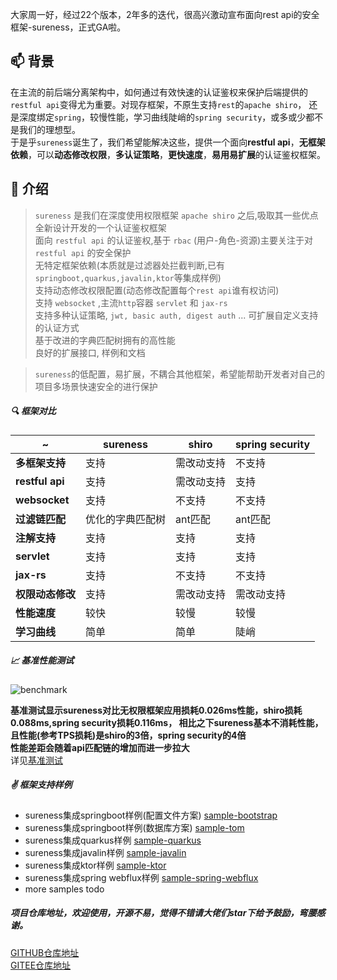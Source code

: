 大家周一好，经过22个版本，2年多的迭代，很高兴激动宣布面向rest api的安全框架-sureness，正式GA啦。

## 📫 背景         

在主流的前后端分离架构中，如何通过有效快速的认证鉴权来保护后端提供的`restful api`变得尤为重要。对现存框架，不原生支持`rest`的`apache shiro`，
还是深度绑定`spring`，较慢性能，学习曲线陡峭的`spring security`，或多或少都不是我们的理想型。   
于是乎`sureness`诞生了，我们希望能解决这些，提供一个面向**restful api**，**无框架依赖**，可以**动态修改权限**，**多认证策略**，**更快速度**，**易用易扩展**的认证鉴权框架。      

## 🎡 介绍

> `sureness` 是我们在深度使用权限框架 `apache shiro` 之后,吸取其一些优点全新设计开发的一个认证鉴权框架  
> 面向 `restful api` 的认证鉴权,基于 `rbac` (用户-角色-资源)主要关注于对 `restful api` 的安全保护  
> 无特定框架依赖(本质就是过滤器处拦截判断,已有`springboot,quarkus,javalin,ktor`等集成样例)  
> 支持动态修改权限配置(动态修改配置每个`rest api`谁有权访问)    
> 支持 `websocket` ,主流`http`容器  `servlet` 和 `jax-rs`  
> 支持多种认证策略, `jwt, basic auth, digest auth` ... 可扩展自定义支持的认证方式   
> 基于改进的字典匹配树拥有的高性能    
> 良好的扩展接口, 样例和文档  

>`sureness`的低配置，易扩展，不耦合其他框架，希望能帮助开发者对自己的项目多场景快速安全的进行保护   

##### 🔍 框架对比     

| ~                | sureness         | shiro      | spring security |
| ---------------- | ---------------- | ---------- | --------------- |
| **多框架支持**   | 支持             | 需改动支持 | 不支持          |
| **restful api**  | 支持             | 需改动支持 | 支持            |
| **websocket**    | 支持             | 不支持     | 不支持          |
| **过滤链匹配**   | 优化的字典匹配树 | ant匹配    | ant匹配         |
| **注解支持**     | 支持             | 支持       | 支持            |
| **servlet**      | 支持             | 支持       | 支持            |
| **jax-rs**       | 支持             | 不支持     | 不支持          |
| **权限动态修改** | 支持             | 需改动支持 | 需改动支持      |
| **性能速度**     | 较快             | 较慢       | 较慢            |
| **学习曲线**     | 简单             | 简单       | 陡峭            |

##### 📈 基准性能测试  

![benchmark](https://gitee.com/tomsun28/sureness/raw/master/docs/_images/benchmark_cn.png)    

**基准测试显示sureness对比无权限框架应用损耗0.026ms性能，shiro损耗0.088ms,spring security损耗0.116ms，
相比之下sureness基本不消耗性能，且性能(参考TPS损耗)是shiro的3倍，spring security的4倍**     
**性能差距会随着api匹配链的增加而进一步拉大**     
详见[基准测试](https://github.com/tomsun28/sureness-shiro-spring-security-benchmark)    

##### ✌ 框架支持样例    

- sureness集成springboot样例(配置文件方案) [sample-bootstrap](https://github.com/tomsun28/sureness/tree/master/sample-bootstrap)   
- sureness集成springboot样例(数据库方案) [sample-tom](https://github.com/tomsun28/sureness/tree/master/sample-tom)  
- sureness集成quarkus样例 [sample-quarkus](https://github.com/tomsun28/sureness/tree/master/samples/quarkus-sureness)  
- sureness集成javalin样例 [sample-javalin](https://github.com/tomsun28/sureness/tree/master/samples/javalin-sureness)    
- sureness集成ktor样例 [sample-ktor](https://github.com/tomsun28/sureness/tree/master/samples/ktor-sureness)   
- sureness集成spring webflux样例 [sample-spring-webflux](https://github.com/tomsun28/sureness/tree/master/samples/spring-webflux-sureness)   
- more samples todo   

##### 项目仓库地址，欢迎使用，开源不易，觉得不错请大佬们star下给予鼓励，弯腰感谢。  

[GITHUB仓库地址](https://github.com/tomsun28/sureness)    
[GITEE仓库地址](https://gitee.com/tomsun28/sureness)            